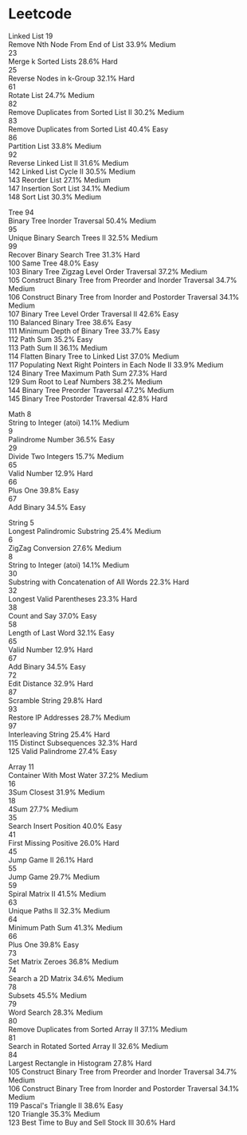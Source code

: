 # Leetcode
Linked List
19	
Remove Nth Node From End of List	33.9%	Medium	
23	
Merge k Sorted Lists	28.6%	Hard	
25	
Reverse Nodes in k-Group	32.1%	Hard	
61	
Rotate List	24.7%	Medium	
82	
Remove Duplicates from Sorted List II	30.2%	Medium	
83	
Remove Duplicates from Sorted List	40.4%	Easy	
86	
Partition List	33.8%	Medium	
92	
Reverse Linked List II	31.6%	Medium	
142	
Linked List Cycle II	30.5%	Medium	
143	
Reorder List	27.1%	Medium	
147	
Insertion Sort List	34.1%	Medium	
148	
Sort List	30.3%	Medium	


Tree
94	
Binary Tree Inorder Traversal	50.4%	Medium	
95	
Unique Binary Search Trees II	32.5%	Medium	
99	
Recover Binary Search Tree	31.3%	Hard	
100	
Same Tree	48.0%	Easy	
103	
Binary Tree Zigzag Level Order Traversal	37.2%	Medium	
105	
Construct Binary Tree from Preorder and Inorder Traversal	34.7%	Medium	
106	
Construct Binary Tree from Inorder and Postorder Traversal	34.1%	Medium	
107	
Binary Tree Level Order Traversal II	42.6%	Easy	
110	
Balanced Binary Tree	38.6%	Easy	
111	
Minimum Depth of Binary Tree	33.7%	Easy	
112	
Path Sum	35.2%	Easy	
113	
Path Sum II	36.1%	Medium	
114	
Flatten Binary Tree to Linked List	37.0%	Medium	
117	
Populating Next Right Pointers in Each Node II	33.9%	Medium	
124	
Binary Tree Maximum Path Sum	27.3%	Hard	
129	
Sum Root to Leaf Numbers	38.2%	Medium	
144	
Binary Tree Preorder Traversal	47.2%	Medium	
145	
Binary Tree Postorder Traversal	42.8%	Hard


Math
8	
String to Integer (atoi)	14.1%	Medium	
9	
Palindrome Number	36.5%	Easy	
29	
Divide Two Integers	15.7%	Medium	
65	
Valid Number	12.9%	Hard	
66	
Plus One	39.8%	Easy	
67	
Add Binary	34.5%	Easy


String
	5	
Longest Palindromic Substring	25.4%	Medium	
6	
ZigZag Conversion	27.6%	Medium	
8	
String to Integer (atoi)	14.1%	Medium	
30	
Substring with Concatenation of All Words	22.3%	Hard	
32	
Longest Valid Parentheses	23.3%	Hard	
38	
Count and Say	37.0%	Easy	
58	
Length of Last Word	32.1%	Easy	
65	
Valid Number	12.9%	Hard	
67	
Add Binary	34.5%	Easy	
72	
Edit Distance	32.9%	Hard	
87	
Scramble String	29.8%	Hard	
93	
Restore IP Addresses	28.7%	Medium	
97	
Interleaving String	25.4%	Hard	
115	
Distinct Subsequences	32.3%	Hard	
125	
Valid Palindrome	27.4%	Easy


Array
11	
Container With Most Water	37.2%	Medium	
16	
3Sum Closest	31.9%	Medium	
18	
4Sum	27.7%	Medium	
35	
Search Insert Position	40.0%	Easy	
41	
First Missing Positive	26.0%	Hard	
45	
Jump Game II	26.1%	Hard	
55	
Jump Game	29.7%	Medium	
59	
Spiral Matrix II	41.5%	Medium	
63	
Unique Paths II	32.3%	Medium	
64	
Minimum Path Sum	41.3%	Medium	
66	
Plus One	39.8%	Easy	
73	
Set Matrix Zeroes	36.8%	Medium	
74	
Search a 2D Matrix	34.6%	Medium	
78	
Subsets	45.5%	Medium	
79	
Word Search	28.3%	Medium	
80	
Remove Duplicates from Sorted Array II	37.1%	Medium	
81	
Search in Rotated Sorted Array II	32.6%	Medium	
84	
Largest Rectangle in Histogram	27.8%	Hard	
105	
Construct Binary Tree from Preorder and Inorder Traversal	34.7%	Medium	
106	
Construct Binary Tree from Inorder and Postorder Traversal	34.1%	Medium	
119	
Pascal's Triangle II	38.6%	Easy	
120	
Triangle	35.3%	Medium	
123	
Best Time to Buy and Sell Stock III	30.6%	Hard

